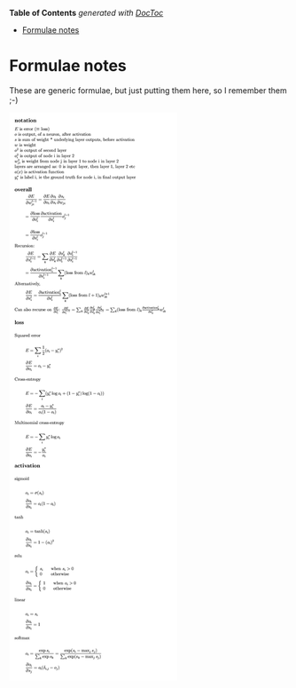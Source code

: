 <!-- START doctoc generated TOC please keep comment here to allow auto update -->
<!-- DON'T EDIT THIS SECTION, INSTEAD RE-RUN doctoc TO UPDATE -->
**Table of Contents**  *generated with [DocToc](https://github.com/thlorenz/doctoc)*

- [Formulae notes](#formulae-notes)

<!-- END doctoc generated TOC please keep comment here to allow auto update -->

# Formulae notes

These are generic formulae, but just putting them here, so I remember them ;-)

![formulae](notes-formulae.png)


